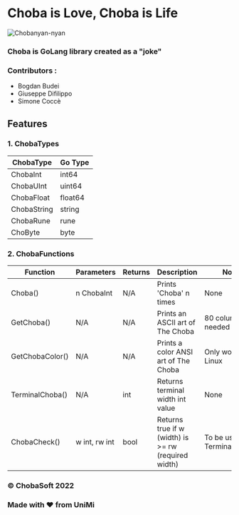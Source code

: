 # Choba is Love, Choba is Life

![Chobanyan-nyan](https://fumetteria.moe/wp-content/uploads/2022/12/choba.gif)

### Choba is GoLang library created as a "joke"

### Contributors :
* Bogdan Budei
* Giuseppe Difilippo
* Simone Coccè

## Features

### 1. ChobaTypes

|   ChobaType   |  Go Type  |
| ------------- | --------- |
| ChobaInt      |   int64   |
| ChobaUInt     |   uint64  |
| ChobaFloat    |   float64 |
| ChobaString   |   string  |
| ChobaRune     |   rune    |
| ChoByte       |   byte    |

### 2. ChobaFunctions

|     Function      |   Parameters  |   Returns    |                        Description                     |               Notes               |
| ----------------- | ------------- | ------------ | ------------------------------------------------------ | --------------------------------- |
| Choba()           | n ChobaInt    |      N/A     | Prints 'Choba' n times                                 | None                              |
| GetChoba()        | N/A           |      N/A     | Prints an ASCII art of The Choba                       | 80 columns needed                 |
| GetChobaColor()   | N/A           |      N/A     | Prints a color ANSI art of The Choba                   | Only works on Linux               |
| TerminalChoba()   | N/A           |      int     | Returns terminal width int value                       | None                              |
| ChobaCheck()      | w int, rw int |      bool    | Returns true if w (width) is >= rw (required width)    | To be used with TerminalChoba()   |


### © ChobaSoft 2022
### Made with ❤️ from UniMi